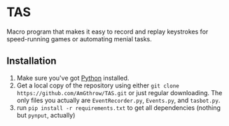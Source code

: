 # TAS
Macro program that makes it easy to record and replay keystrokes for speed-running games or automating menial tasks.


## Installation
1. Make sure you've got [Python](https://www.python.org/downloads/) installed.
2. Get a local copy of the repository using either `git clone https://github.com/AmGthrow/TAS.git` or just regular downloading. The only files you actually are `EventRecorder.py`, `Events.py`, and `tasbot.py`.
3. run `pip install -r requirements.txt` to get all dependencies (nothing but `pynput`, actually)
